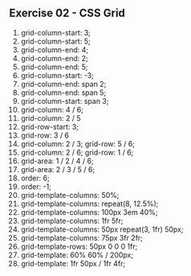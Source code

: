 ## Exercise 02 - CSS Grid

1. grid-column-start: 3;
2. grid-column-start: 5;
3. grid-column-end: 4;
4. grid-column-end: 2;
5. grid-column-end: 5;
6. grid-column-start: -3;
7. grid-column-end: span 2;
8. grid-column-end: span 5;
9. grid-column-start: span 3;
10. grid-column: 4 / 6;
11. grid-column: 2 / 5
12. grid-row-start: 3;
13. grid-row: 3 / 6
14. grid-column: 2 / 3;
    grid-row: 5 / 6;
15. grid-column: 2 / 6;
    grid-row: 1 / 6;
16. grid-area: 1 / 2 / 4 / 6;
17. grid-area: 2 / 3 / 5 / 6;
18. order: 6;
19. order: -1;
20. grid-template-columns: 50%;
21. grid-template-columns: repeat(8, 12.5%);
22. grid-template-columns: 100px 3em 40%;
23. grid-template-columns: 1fr 5fr;
24. grid-template-columns: 50px repeat(3, 1fr) 50px;
25. grid-template-columns: 75px 3fr 2fr;
26. grid-template-rows: 50px 0 0 0 1fr;
27. grid-template: 60% 60% / 200px;
28. grid-template: 1fr 50px / 1fr 4fr;
